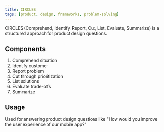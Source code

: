 ```yaml
---
title: CIRCLES
tags: [product, design, frameworks, problem-solving]
---
```


CIRCLES (Comprehend, Identify, Report, Cut, List, Evaluate, Summarize) is a structured approach for product design questions.

## Components

1. Comprehend situation
2. Identify customer
3. Report problem
4. Cut through prioritization
5. List solutions
6. Evaluate trade-offs
7. Summarize

## Usage

Used for answering product design questions like "How would you improve the user experience of our mobile app?"
